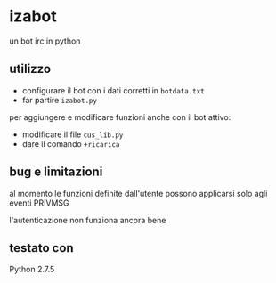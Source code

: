 izabot
======

un bot irc in python

utilizzo
-
- configurare il bot con i dati corretti in `botdata.txt`
- far partire `izabot.py`

per aggiungere e modificare funzioni anche con il bot attivo:
- modificare il file `cus_lib.py`
- dare il comando `+ricarica`

bug e limitazioni
-
al momento le funzioni definite dall'utente possono applicarsi solo agli eventi PRIVMSG

l'autenticazione non funziona ancora bene

testato con
-
Python 2.7.5

